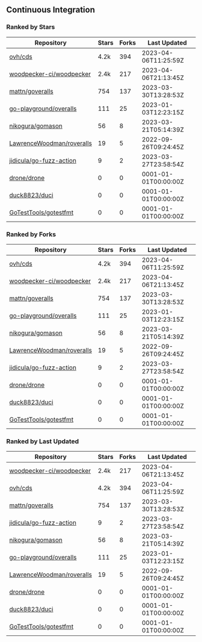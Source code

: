 ## Continuous Integration

### Ranked by Stars

| Repository | Stars | Forks | Last Updated |
|------------|-------|-------|--------------|
| [ovh/cds](https://github.com/ovh/cds) | 4.2k | 394 | 2023-04-06T11:25:59Z |
| [woodpecker-ci/woodpecker](https://github.com/woodpecker-ci/woodpecker) | 2.4k | 217 | 2023-04-06T21:13:45Z |
| [mattn/goveralls](https://github.com/mattn/goveralls) | 754 | 137 | 2023-03-30T13:28:53Z |
| [go-playground/overalls](https://github.com/go-playground/overalls) | 111 | 25 | 2023-01-03T12:23:15Z |
| [nikogura/gomason](https://github.com/nikogura/gomason) | 56 | 8 | 2023-03-21T05:14:39Z |
| [LawrenceWoodman/roveralls](https://github.com/LawrenceWoodman/roveralls) | 19 | 5 | 2022-09-26T09:24:45Z |
| [jidicula/go-fuzz-action](https://github.com/jidicula/go-fuzz-action) | 9 | 2 | 2023-03-27T23:58:54Z |
| [drone/drone](https://github.com/drone/drone) | 0 | 0 | 0001-01-01T00:00:00Z |
| [duck8823/duci](https://github.com/duck8823/duci) | 0 | 0 | 0001-01-01T00:00:00Z |
| [GoTestTools/gotestfmt](https://github.com/GoTestTools/gotestfmt) | 0 | 0 | 0001-01-01T00:00:00Z |

### Ranked by Forks

| Repository | Stars | Forks | Last Updated |
|------------|-------|-------|--------------|
| [ovh/cds](https://github.com/ovh/cds) | 4.2k | 394 | 2023-04-06T11:25:59Z |
| [woodpecker-ci/woodpecker](https://github.com/woodpecker-ci/woodpecker) | 2.4k | 217 | 2023-04-06T21:13:45Z |
| [mattn/goveralls](https://github.com/mattn/goveralls) | 754 | 137 | 2023-03-30T13:28:53Z |
| [go-playground/overalls](https://github.com/go-playground/overalls) | 111 | 25 | 2023-01-03T12:23:15Z |
| [nikogura/gomason](https://github.com/nikogura/gomason) | 56 | 8 | 2023-03-21T05:14:39Z |
| [LawrenceWoodman/roveralls](https://github.com/LawrenceWoodman/roveralls) | 19 | 5 | 2022-09-26T09:24:45Z |
| [jidicula/go-fuzz-action](https://github.com/jidicula/go-fuzz-action) | 9 | 2 | 2023-03-27T23:58:54Z |
| [drone/drone](https://github.com/drone/drone) | 0 | 0 | 0001-01-01T00:00:00Z |
| [duck8823/duci](https://github.com/duck8823/duci) | 0 | 0 | 0001-01-01T00:00:00Z |
| [GoTestTools/gotestfmt](https://github.com/GoTestTools/gotestfmt) | 0 | 0 | 0001-01-01T00:00:00Z |

### Ranked by Last Updated

| Repository | Stars | Forks | Last Updated |
|------------|-------|-------|--------------|
| [woodpecker-ci/woodpecker](https://github.com/woodpecker-ci/woodpecker) | 2.4k | 217 | 2023-04-06T21:13:45Z |
| [ovh/cds](https://github.com/ovh/cds) | 4.2k | 394 | 2023-04-06T11:25:59Z |
| [mattn/goveralls](https://github.com/mattn/goveralls) | 754 | 137 | 2023-03-30T13:28:53Z |
| [jidicula/go-fuzz-action](https://github.com/jidicula/go-fuzz-action) | 9 | 2 | 2023-03-27T23:58:54Z |
| [nikogura/gomason](https://github.com/nikogura/gomason) | 56 | 8 | 2023-03-21T05:14:39Z |
| [go-playground/overalls](https://github.com/go-playground/overalls) | 111 | 25 | 2023-01-03T12:23:15Z |
| [LawrenceWoodman/roveralls](https://github.com/LawrenceWoodman/roveralls) | 19 | 5 | 2022-09-26T09:24:45Z |
| [drone/drone](https://github.com/drone/drone) | 0 | 0 | 0001-01-01T00:00:00Z |
| [duck8823/duci](https://github.com/duck8823/duci) | 0 | 0 | 0001-01-01T00:00:00Z |
| [GoTestTools/gotestfmt](https://github.com/GoTestTools/gotestfmt) | 0 | 0 | 0001-01-01T00:00:00Z |

